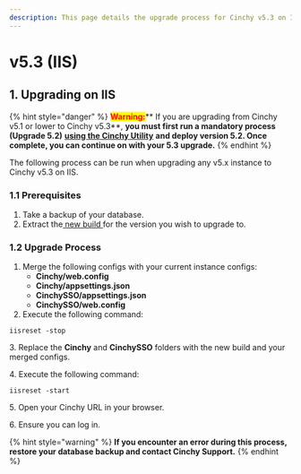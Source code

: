 ```yaml
---
description: This page details the upgrade process for Cinchy v5.3 on IIS.
---
```


# v5.3 (IIS)

## 1. Upgrading on IIS

{% hint style="danger" %}
<mark style="color:red;">**Warning:**</mark>** If you are upgrading from Cinchy v5.1 or lower to Cinchy v5.3**, **you must first run a mandatory process (Upgrade 5.2)** [**using the Cinchy Utility**](https://app.gitbook.com/o/-LDtM6UlhGoQ91uwM5SF/s/F1vvLbEMfTF1UqCFU9hs/\~/changes/287/deployment-guide/upgrade-guides/upgrading-cinchy-versions/cinchy-upgrade-utility) **and deploy version 5.2.  Once complete, you can continue on with your 5.3 upgrade.**
{% endhint %}

The following process can be run when upgrading any v5.x instance to Cinchy v5.3 on IIS.

### 1.1 Prerequisites

1. Take a backup of your database.
2. Extract the[ new build ](https://platform.docs.cinchy.com/deployment-guide/deployment-installation-guides/deployment-planning-overview-and-checklist/deployment-prerequisites#4.1-access-the-artifacts)for the version you wish to upgrade to.

### 1.2 Upgrade Process

1. Merge the following configs with your current instance configs:
   * **Cinchy/web.config**
   * **Cinchy/appsettings.json**
   * **CinchySSO/appsettings.json**
   * **CinchySSO/web.config**
2. Execute the following command:

```
iisreset -stop 
```

3\.  Replace the **Cinchy** and **CinchySSO** folders with the new build and your merged configs.

4\. Execute the following command:

```
iisreset -start 
```

5\. Open your Cinchy URL in your browser.

6\. Ensure you can log in.

{% hint style="warning" %}
**If you encounter an error during this process, restore your database backup and contact Cinchy Support.**
{% endhint %}

